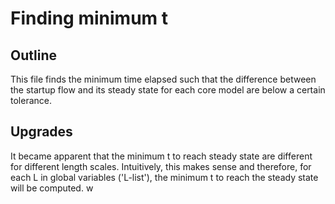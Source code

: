 # Finding minimum t
## Outline
This file finds the minimum time elapsed such that the difference between the startup flow and its steady state for 
each core model are below a certain tolerance.

## Upgrades
It became apparent that the minimum t to reach steady state are different for different length scales. Intuitively, this
makes sense and therefore, for each L in global variables ('L-list'), the minimum t to reach the steady state will be 
computed. w
